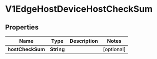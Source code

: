 # V1EdgeHostDeviceHostCheckSum

## Properties
Name | Type | Description | Notes
------------ | ------------- | ------------- | -------------
**hostCheckSum** | **String** |  |  [optional]
